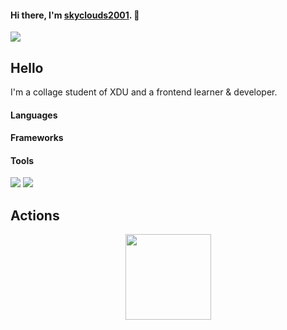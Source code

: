 #### Hi there, I'm [skyclouds2001](https://skyclouds2001.github.io/). 👋

<div align="left"> <img src="https://visitor-badge.glitch.me/badge?page_id=skyclouds2001" /> </div>

## Hello

I'm a collage student of XDU and a frontend learner & developer.

#### Languages

#### Frameworks

#### Tools

![](https://img.shields.io/badge/%E5%86%99%E4%BD%9C%E5%B7%A5%E5%85%B7-WebStorm-blue)
![](https://img.shields.io/badge/%E5%86%99%E4%BD%9C%E5%B7%A5%E5%85%B7-VSCode-blue)

## Actions

<div align="center"> <img height="137px" src="https://github-readme-stats.vercel.app/api?username=skyclouds2001&hide_title=true&hide_border=true&show_icons=trueline_height=21&text_color=000&icon_color=000&bg_color=0,ea6161,ffc64d,fffc4d,52fa5a&theme=graywhite" /> </div>


